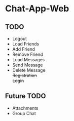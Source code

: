 # Chat-App-Web
## TODO
* Logout
* Load Friends
* Add Friend
* Remove Friend
* Load Messages
* Send Message
* Delete Message <br/>
~~Registration~~ <br/>
~~Login~~ <br/>
## Future TODO
* Attachments
* Group Chat
